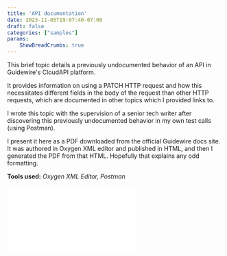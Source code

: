 ```yaml
---
title: 'API documentation'
date: 2023-11-05T19:07:40-07:00
draft: false
categories: ["samples"]
params:
    ShowBreadCrumbs: true
---
```


This brief topic details a previously undocumented behavior of an API in Guidewire's CloudAPI platform.

It provides information on using a PATCH HTTP request and how this necessitates different fields in the body of the request than other HTTP requests, which are documented in other topics which I provided links to.

I wrote this topic with the supervision of a senior tech writer after discovering this previously undocumented behavior in my own test calls (using Postman).

I present it here as a PDF downloaded from the official Guidewire docs site. It was authored in Oxygen XML editor and published in HTML, and then I generated the PDF from that HTML. Hopefully that explains any odd formatting.

**Tools used:** *Oxygen XML Editor, Postman*

<object data="/PATCHes in request inclusion.pdf" type="application/pdf" width="800px" height="700px" style="float: left">
    <embed src="/PATCHes in request inclusion.pdf"/>
</object>



